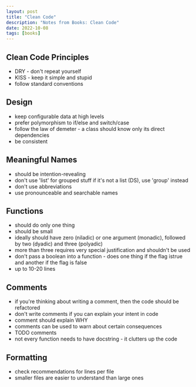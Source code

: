 ```yaml
---
layout: post
title: "Clean Code"
description: "Notes from Books: Clean Code"
date: 2022-10-08
tags: [books]
---
```


## Clean Code Principles 
* DRY - don't repeat yourself
* KISS - keep it simple and stupid
* follow standard conventions

## Design
* keep configurable data at high levels
* prefer polymorphism to if/else and switch/case
* follow the law of demeter - a class should know only its direct dependencies 
* be consistent

## Meaningful Names 
* should be intention-revealing
* don't use 'list' for grouped stuff if it's not a list (DS), use 'group' instead
* don't use abbreviations
* use pronounceable and searchable names 


## Functions 
* should do only one thing
* should be small
* ideally should have zero (niladic) or one argument (monadic), followed by two (dyadic) and three (polyadic)
* more than three requires very special justification and shouldn't be used 
* don't pass a boolean into a function - does one thing if the flag istrue and another if the flag is false 
* up to 10-20 lines

## Comments
* if you're thinking about writing a comment, then the code should be refactored 
* don't write comments if you can explain your intent in code 
* comment should explain WHY 
* comments can be used to warn about certain consequences 
* TODO comments
* not every function needs to have docstring - it clutters up the code 


## Formatting 
* check recommendations for lines per file 
* smaller files are easier to understand than large ones 